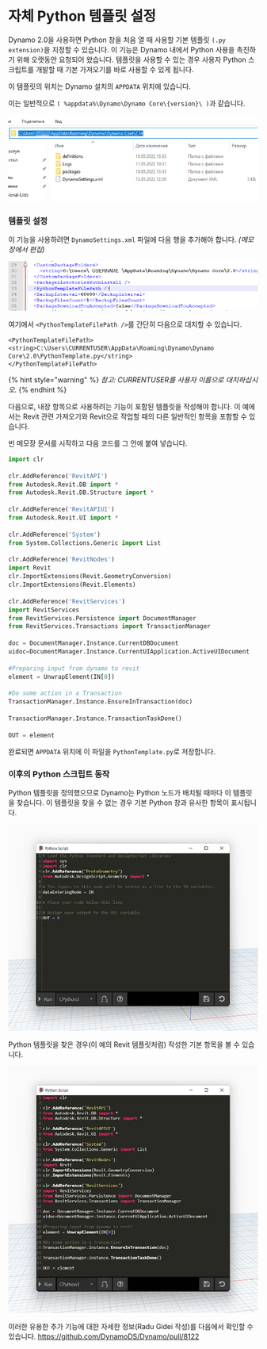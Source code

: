 # 자체 Python 템플릿 설정

Dynamo 2.0을 사용하면 Python 창을 처음 열 때 사용할 기본 템플릿 `(.py extension)`을 지정할 수 있습니다. 이 기능은 Dynamo 내에서 Python 사용을 촉진하기 위해 오랫동안 요청되어 왔습니다. 템플릿을 사용할 수 있는 경우 사용자 Python 스크립트를 개발할 때 기본 가져오기를 바로 사용할 수 있게 됩니다.

이 템플릿의 위치는 Dynamo 설치의 `APPDATA` 위치에 있습니다.

이는 일반적으로 `( %appdata%\Dynamo\Dynamo Core\{version}\ )`과 같습니다.

![](../images/8-3/3/pythontemplates-appdatafolderlocation.jpg)

### 템플릿 설정

이 기능을 사용하려면 `DynamoSettings.xml` 파일에 다음 행을 추가해야 합니다. _(메모장에서 편집)_

![](../images/8-3/3/pythontemplates-dynamosettingsxmlfile.png)

여기에서 `<PythonTemplateFilePath />`를 간단히 다음으로 대치할 수 있습니다.

```
<PythonTemplateFilePath>
<string>C:\Users\CURRENTUSER\AppData\Roaming\Dynamo\Dynamo Core\2.0\PythonTemplate.py</string>
</PythonTemplateFilePath>
```

{% hint style="warning" %}
_참고: CURRENTUSER를 사용자 이름으로 대치하십시오._ 
{% endhint %}

다음으로, 내장 항목으로 사용하려는 기능이 포함된 템플릿을 작성해야 합니다. 이 예에서는 Revit 관련 가져오기와 Revit으로 작업할 때의 다른 일반적인 항목을 포함할 수 있습니다.

빈 메모장 문서를 시작하고 다음 코드를 그 안에 붙여 넣습니다.

``` py
import clr

clr.AddReference('RevitAPI')
from Autodesk.Revit.DB import *
from Autodesk.Revit.DB.Structure import *

clr.AddReference('RevitAPIUI')
from Autodesk.Revit.UI import *

clr.AddReference('System')
from System.Collections.Generic import List

clr.AddReference('RevitNodes')
import Revit
clr.ImportExtensions(Revit.GeometryConversion)
clr.ImportExtensions(Revit.Elements)

clr.AddReference('RevitServices')
import RevitServices
from RevitServices.Persistence import DocumentManager
from RevitServices.Transactions import TransactionManager

doc = DocumentManager.Instance.CurrentDBDocument
uidoc=DocumentManager.Instance.CurrentUIApplication.ActiveUIDocument

#Preparing input from dynamo to revit
element = UnwrapElement(IN[0])

#Do some action in a Transaction
TransactionManager.Instance.EnsureInTransaction(doc)

TransactionManager.Instance.TransactionTaskDone()

OUT = element
```

완료되면 `APPDATA` 위치에 이 파일을 `PythonTemplate.py`로 저장합니다.

### 이후의 Python 스크립트 동작

Python 템플릿을 정의했으므로 Dynamo는 Python 노드가 배치될 때마다 이 템플릿을 찾습니다. 이 템플릿을 찾을 수 없는 경우 기본 Python 창과 유사한 항목이 표시됩니다.

![](../images/8-3/3/pythontemplates-beforesetuptemplate.jpg)

Python 템플릿을 찾은 경우(이 예의 Revit 템플릿처럼) 작성한 기본 항목을 볼 수 있습니다.

![](../images/8-3/3/pythontemplates-aftersetuptemplate.jpg)

이러한 유용한 추가 기능에 대한 자세한 정보(Radu Gidei 작성)를 다음에서 확인할 수 있습니다. https://github.com/DynamoDS/Dynamo/pull/8122
